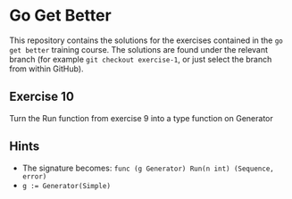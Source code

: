 # Go Get Better

This repository contains the solutions for the exercises contained in the
`go get better` training course. The solutions are found under the relevant
branch (for example `git checkout exercise-1`, or just select the branch from
within GitHub).

## Exercise 10

Turn the Run function from exercise 9 into a type function on Generator
      
## Hints

  * The signature becomes: `func (g Generator) Run(n int) (Sequence, error)`
  * `g := Generator(Simple)`
